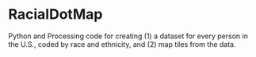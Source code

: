 RacialDotMap
============

Python and Processing code for creating (1) a dataset for every person in the U.S., coded by race and ethnicity, and (2) map tiles from the data.
